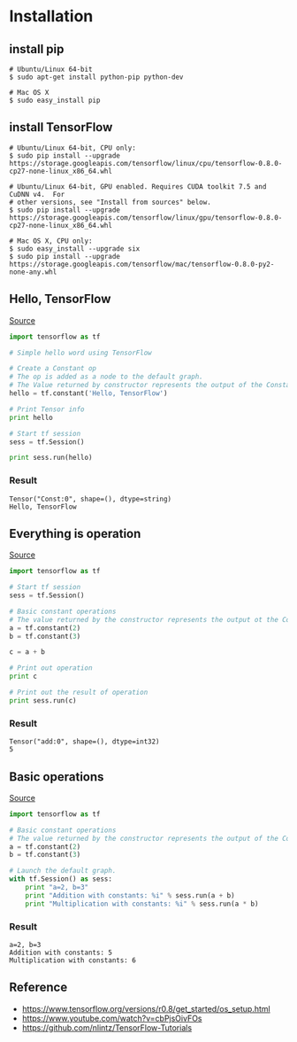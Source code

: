 # Installation


## install pip
``` shell
# Ubuntu/Linux 64-bit
$ sudo apt-get install python-pip python-dev

# Mac OS X
$ sudo easy_install pip
```


## install TensorFlow
``` shell
# Ubuntu/Linux 64-bit, CPU only:
$ sudo pip install --upgrade https://storage.googleapis.com/tensorflow/linux/cpu/tensorflow-0.8.0-cp27-none-linux_x86_64.whl

# Ubuntu/Linux 64-bit, GPU enabled. Requires CUDA toolkit 7.5 and CuDNN v4.  For
# other versions, see "Install from sources" below.
$ sudo pip install --upgrade https://storage.googleapis.com/tensorflow/linux/gpu/tensorflow-0.8.0-cp27-none-linux_x86_64.whl

# Mac OS X, CPU only:
$ sudo easy_install --upgrade six
$ sudo pip install --upgrade https://storage.googleapis.com/tensorflow/mac/tensorflow-0.8.0-py2-none-any.whl
```


## Hello, TensorFlow
[Source](/HelloTensorFlow.py)
``` python
import tensorflow as tf

# Simple hello word using TensorFlow

# Create a Constant op
# The op is added as a node to the default graph.
# The Value returned by constructor represents the output of the Constant op.
hello = tf.constant('Hello, TensorFlow')

# Print Tensor info
print hello

# Start tf session
sess = tf.Session()

print sess.run(hello)
```
### Result
```
Tensor("Const:0", shape=(), dtype=string)
Hello, TensorFlow
```


## Everything is operation
[Source](/EverythingIsOperation.py)
``` python
import tensorflow as tf

# Start tf session
sess = tf.Session()

# Basic constant operations
# The value returned by the constructor represents the output ot the Constant op.
a = tf.constant(2)
b = tf.constant(3)

c = a + b

# Print out operation
print c

# Print out the result of operation
print sess.run(c)
```
### Result
```
Tensor("add:0", shape=(), dtype=int32)
5
```


## Basic operations
[Source](/BasicOperations)
``` python
import tensorflow as tf

# Basic constant operations
# The value returned by the constructor represents the output of the Constant op.
a = tf.constant(2)
b = tf.constant(3)

# Launch the default graph.
with tf.Session() as sess:
    print "a=2, b=3"
    print "Addition with constants: %i" % sess.run(a + b)
    print "Multiplication with constants: %i" % sess.run(a * b)
```
### Result
```
a=2, b=3
Addition with constants: 5
Multiplication with constants: 6
```


## Reference
- https://www.tensorflow.org/versions/r0.8/get_started/os_setup.html
- https://www.youtube.com/watch?v=cbPjsOivFOs
- https://github.com/nlintz/TensorFlow-Tutorials